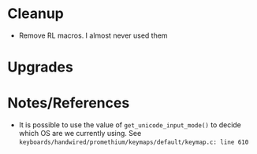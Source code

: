 # Cleanup

- Remove RL macros. I almost never used them

# Upgrades

# Notes/References

- It is possible to use the value of `get_unicode_input_mode()` to decide which OS are we currently using. See `keyboards/handwired/promethium/keymaps/default/keymap.c: line 610`
